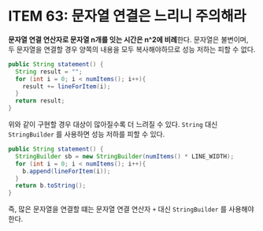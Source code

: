 # ITEM 63: 문자열 연결은 느리니 주의해라

**문자열 연결 연산자로 문자열 n개를 잇는 시간은 n^2에 비례**한다.
문자열은 불변이며, 두 문자열을 연결할 경우 양쪽의 내용을 모두 복사해야하므로 성능 저하는 피할 수 없다.

```java
public String statement() {
  String result = "";
  for (int i = 0; i < numItems(); i++){
    result += lineForItem(i);
  }
  return result;
}
```

위와 같이 구현할 경우 대상이 많아질수록 더 느려질 수 있다.
`String` 대신 `StringBuilder` 를 사용하면 성능 저하를 피할 수 있다.

```java
public String statement() {
  StringBuilder sb = new StringBuilder(numItems() * LINE_WIDTH);
  for (int i = 0; i < numItems(); i++){
    b.append(lineForItem(i));
  }
  return b.toString();
}
```

즉, 많은 문자열을 연결할 떄는 문자열 연결 연산자 `+` 대신 `StringBuilder` 를 사용해야 한다.
